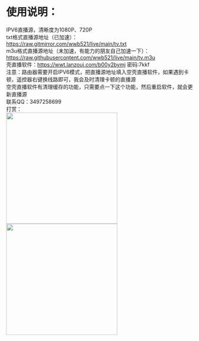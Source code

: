 # 使用说明：

IPV6直播源，清晰度为1080P、720P<br/>
txt格式直播源地址（已加速）：https://raw.gitmirror.com/wwb521/live/main/tv.txt<br/>
m3u格式直播源地址（未加速，有能力的朋友自己加速一下）：https://raw.githubusercontent.com/wwb521/live/main/tv.m3u<br/>
壳直播软件：https://wwt.lanzouj.com/b00y2bymj 密码:7kkf<br/>
注意：路由器需要开启IPV6模式，把直播源地址填入空壳直播软件，如果遇到卡顿，遥控器右键换线路即可，我会及时清理卡顿的直播源<br/>
空壳直播软件有清理缓存的功能，只需要点一下这个功能，然后重启软件，就会更新直播源<br/>
联系QQ：3497258699<br/>
打赏：<br/>
<img src="https://github.com/wwb521/live/blob/main/pay.jpg" width="300px">
<img src="https://github.com/wwb521/live/blob/main/alipay.jpg" width="300px">
